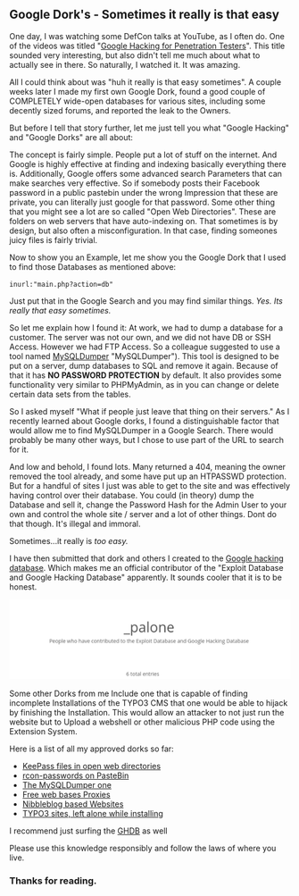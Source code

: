 ## Google Dork's - Sometimes it really is that easy

One day, I was watching some DefCon talks at YouTube, as I often do. One
of the videos was titled "[Google Hacking for Penetration Testers](https://www.youtube.com/watch?v=N3dzVl40lQA "The video")". 
This title sounded very interesting, but also didn't tell me much about what
to actually see in there. So naturally, I watched it. It was amazing.

All I could think about was "huh it really is that easy sometimes". A
couple weeks later I made my first own Google Dork, found a good couple
of COMPLETELY wide-open databases for various sites, including some
decently sized forums, and reported the leak to the Owners.

But before I tell that story further, let me just tell you what "Google
Hacking" and "Google Dorks" are all about:

The concept is fairly simple. People put a lot of stuff on the internet.
And Google is highly effective at finding and indexing basically
everything there is. Additionally, Google offers some advanced search
Parameters that can make searches very effective. So if somebody posts
their Facebook password in a public pastebin under the wrong Impression
that these are private, you can literally just google for that password.
Some other thing that you might see a lot are so called "Open Web
Directories". These are folders on web servers that have auto-indexing
on. That sometimes is by design, but also often a misconfiguration. In
that case, finding someones juicy files is fairly trivial.

Now to show you an Example, let me show you the Google Dork that I used
to find those Databases as mentioned above:

``` 
inurl:"main.php?action=db"
```
Just put that in the Google Search and you may find similar things.
*Yes. Its really that easy sometimes.*

So let me explain how I found it: At work, we had to dump a database for
a customer. The server was not our own, and we did not have DB or SSH
Access. However we had FTP Access. So a colleague suggested to use a
tool named [MySQLDumper](http://www.mysqldumper.de/) "MySQLDumper").
This tool is designed to be put on a server, dump databases to SQL and
remove it again. Because of that it has **NO PASSWORD PROTECTION** by
default. It also provides some functionality very similar to PHPMyAdmin,
as in you can change or delete certain data sets from the tables.

So I asked myself "What if people just leave that thing on their
servers." As I recently learned about Google dorks, I found a
distinguishable factor that would allow me to find MySQLDumper in a
Google Search. There would probably be many other ways, but I chose to
use part of the URL to search for it.

And low and behold, I found lots. Many returned a 404, meaning the owner
removed the tool already, and some have put up an HTPASSWD protection.
But for a handful of sites I just was able to get to the site and was
effectively having control over their database. You could (in theory)
dump the Database and sell it, change the Password Hash for the Admin
User to your own and control the whole site / server and a lot of other
things. Dont do that though. It\'s illegal and immoral.

Sometimes...it really is *too easy.*

I have then submitted that dork and others I created to the [Google hacking database](https://www.exploit-db.com/google-hacking-database "Google Hacking Database").
Which makes me an official contributor of the "Exploit Database and
Google Hacking Database" apparently. It sounds cooler that it is to be
honest.

![screenshot of my profile on ghdb](img/csm_Screenshot_2019-03-31_12-47-40_a64a9ec18c.png)

Some other Dorks from me Include one that is capable of finding
incomplete Installations of the TYPO3 CMS that one would be able to
hijack by finishing the Installation. This would allow an attacker to
not just run the website but to Upload a webshell or other malicious PHP
code using the Extension System.

Here is a list of all my approved dorks so far:

- [KeePass files in open web directories](https://www.exploit-db.com/ghdb/4748)
- [rcon-passwords on PasteBin](https://www.exploit-db.com/ghdb/4750)
- [The MySQLDumper one](https://www.exploit-db.com/ghdb/4669)
- [Free web bases Proxies](https://www.exploit-db.com/ghdb/4749)
- [Nibbleblog based Websites](https://www.exploit-db.com/ghdb/4756)
- [TYPO3 sites, left alone while installing](https://www.exploit-db.com/ghdb/4751)

I recommend just surfing the
[GHDB](https://www.exploit-db.com/google-hacking-database "GHDB") as
well

Please use this knowledge responsibly and follow the laws of where you
live.

### Thanks for reading.
